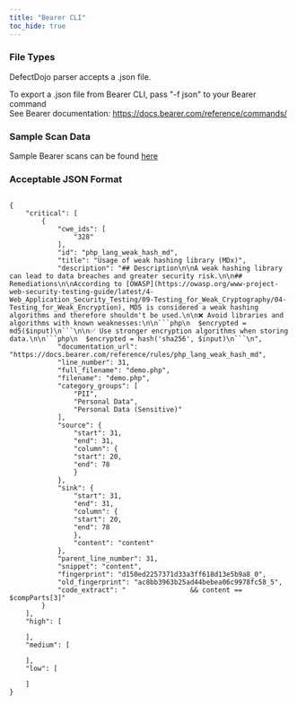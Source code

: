 ```yaml
---
title: "Bearer CLI"
toc_hide: true
---
```


### File Types
DefectDojo parser accepts a .json file.

To export a .json file from Bearer CLI, pass "-f json" to your Bearer command  
See Bearer documentation: https://docs.bearer.com/reference/commands/

### Sample Scan Data
Sample Bearer scans can be found [here](https://github.com/DefectDojo/django-DefectDojo/tree/master/unittests/scans/bearer)

### Acceptable JSON Format

~~~

{
    "critical": [
        {
            "cwe_ids": [
                "328"
            ],
            "id": "php_lang_weak_hash_md",
            "title": "Usage of weak hashing library (MDx)",
            "description": "## Description\n\nA weak hashing library can lead to data breaches and greater security risk.\n\n## Remediations\n\nAccording to [OWASP](https://owasp.org/www-project-web-security-testing-guide/latest/4-Web_Application_Security_Testing/09-Testing_for_Weak_Cryptography/04-Testing_for_Weak_Encryption), MD5 is considered a weak hashing algorithms and therefore shouldn't be used.\n\n❌ Avoid libraries and algorithms with known weaknesses:\n\n```php\n  $encrypted = md5($input)\n```\n\n✅ Use stronger encryption algorithms when storing data.\n\n```php\n  $encrypted = hash('sha256', $input)\n```\n",
            "documentation_url": "https://docs.bearer.com/reference/rules/php_lang_weak_hash_md",
            "line_number": 31,
            "full_filename": "demo.php",
            "filename": "demo.php",
            "category_groups": [
                "PII",
                "Personal Data",
                "Personal Data (Sensitive)"
            ],
            "source": {
                "start": 31,
                "end": 31,
                "column": {
                "start": 20,
                "end": 78
                }
            },
            "sink": {
                "start": 31,
                "end": 31,
                "column": {
                "start": 20,
                "end": 78
                },
                "content": "content"
            },
            "parent_line_number": 31,
            "snippet": "content",
            "fingerprint": "d150ed2257371d33a3ff618d13e5b9a8_0",
            "old_fingerprint": "ac8bb3963b25ad44bebea06c9978fc58_5",
            "code_extract": "                && content == $compParts[3]"
        }
    ],
    "high": [
    
    ],
    "medium": [
    
    ],
    "low": [
    
    ]
}

~~~
